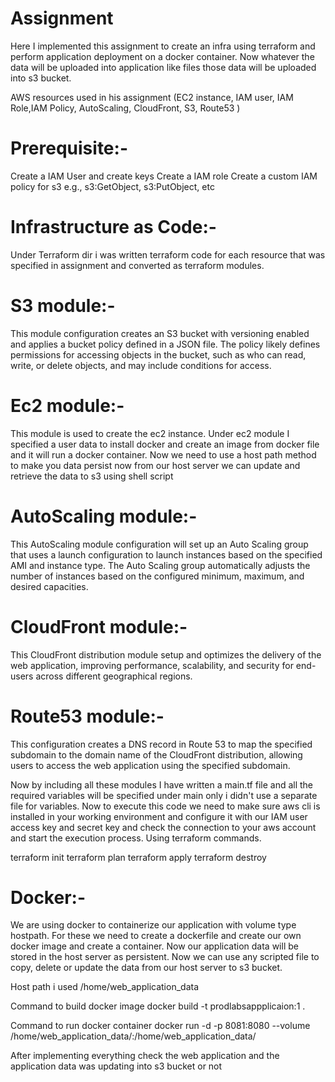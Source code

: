 # Assignment

Here I implemented this assignment to create an infra using terraform and perform application deployment on a docker container. Now whatever the data will be uploaded into application like files those data will be uploaded into s3 bucket.

AWS resources used in his assignment  (EC2 instance, IAM user, IAM Role,IAM Policy, AutoScaling, CloudFront, S3, Route53 )

# Prerequisite:- 
Create a IAM User and create keys
Create a IAM role
Create a custom IAM policy for s3 e.g., s3:GetObject, s3:PutObject, etc 

# Infrastructure as Code:-
Under Terraform dir i was written terraform code for each resource that was specified in assignment and converted as terraform modules.

# S3 module:-
This module configuration creates an S3 bucket with versioning enabled and applies a bucket policy defined in a JSON file. The policy likely defines permissions for accessing objects in the bucket, such as who can read, write, or delete objects, and may include conditions for access.

# Ec2 module:-
This module is used to create the ec2 instance. Under ec2 module I specified a user data to install docker and create an image from docker file and it will run a docker container. Now we need to use a host path method to make you data persist now from our host server we can update and retrieve the data to s3 using shell script

# AutoScaling module:-
This AutoScaling module configuration will set up an Auto Scaling group that uses a launch configuration to launch instances based on the specified AMI and instance type. The Auto Scaling group automatically adjusts the number of instances based on the configured minimum, maximum, and desired capacities.

# CloudFront module:-
This CloudFront distribution module setup and optimizes the delivery of the web application, improving performance, scalability, and security for end-users across different geographical regions.

# Route53 module:-
This configuration creates a DNS record in Route 53 to map the specified subdomain to the domain name of the CloudFront distribution, allowing users to access the web application using the specified subdomain.

Now by including all these modules I have written a main.tf file and all the required variables will be specified under main only i didn't use a separate file for variables. Now to execute this code we need to make sure aws cli is installed in your working environment and configure it with our IAM user access key and secret key and check the connection to your aws account and start the execution process. Using terraform commands.

 terraform init
 terraform plan
 terraform apply
 terraform destroy

# Docker:-
We are using docker to containerize our application with volume type hostpath. For these we need to create a dockerfile and create our own docker image and create a container.
Now our application data will be stored in the host server as persistent. Now we can use any scripted file to copy, delete or update the data from our host server to s3 bucket. 

Host path i used /home/web_application_data

Command to build docker image
docker build -t prodlabsappplicaion:1 .

Command to run docker container 
docker run -d -p 8081:8080 --volume /home/web_application_data/:/home/web_application_data/ <docker image id>



After implementing everything check the web application and the application data was updating into s3 bucket or not








